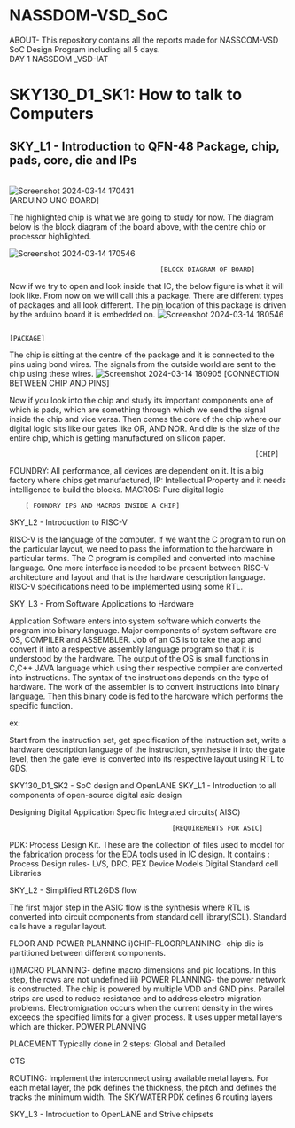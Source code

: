 # NASSDOM-VSD_SoC
ABOUT- This repository contains all the reports made for NASSCOM-VSD SoC Design Program including all 5 days.
<br>
DAY 1 NASSDOM _VSD-IAT
<b><h1>SKY130_D1_SK1: How to talk to Computers</b></h1>
<b><h2>SKY_L1 - Introduction to QFN-48 Package, chip, pads, core, die and IPs</b></h2>
<br>
![Screenshot 2024-03-14 170431](https://github.com/SSrishti2003/NASSDOM-VSD_SoC/assets/121450826/be91649f-8e02-4403-910a-c1373e9cbd92)
<br>
             [ARDUINO UNO BOARD]


The highlighted chip is what we are going to study for now. The diagram below is the block diagram of the board above, with the centre chip or processor highlighted.

![Screenshot 2024-03-14 170546](https://github.com/SSrishti2003/NASSDOM-VSD_SoC/assets/121450826/d780c082-594b-424e-8797-0dbea24c9d83)



                                          [BLOCK DIAGRAM OF BOARD]

Now if we try to open and look inside that IC, the below figure is what it will look like. From now on we will call this a package. There are different types of packages and all look different. The pin location of this package is driven by the arduino board it is embedded on.
![Screenshot 2024-03-14 180546](https://github.com/SSrishti2003/NASSDOM-VSD_SoC/assets/121450826/523dc8f2-12a5-4840-9f58-bab750141fc9)

                                                                   [PACKAGE]

The chip is sitting at the centre of the package and it is connected to the pins using bond wires. The signals from the outside world are sent to the chip using these wires.
![Screenshot 2024-03-14 180905](https://github.com/SSrishti2003/NASSDOM-VSD_SoC/assets/121450826/536f07e7-76e9-42c0-b3ca-09061f1bb66a)
                                          [CONNECTION BETWEEN CHIP AND PINS]

Now if you look into the chip and study its important components one of which is pads, which are something through which we send the signal inside the chip and vice versa.
Then comes the core of the chip where our digital logic sits like our gates like OR, AND NOR.  And die is the size of the entire chip, which is getting manufactured on silicon paper.


                                                                  [CHIP]
FOUNDRY:  All performance, all devices are dependent on it. It is a big factory where chips get manufactured,
IP: Intellectual Property and it needs intelligence to build the blocks.
MACROS: Pure digital logic 


        [ FOUNDRY IPS AND MACROS INSIDE A CHIP]

SKY_L2 - Introduction to RISC-V


RISC-V is the language of the computer. If we want the C program to run on the particular layout, we need to pass the information to the hardware in particular terms. The C program is compiled and converted into machine language.
One more interface is needed to be present between RISC-V architecture and layout and that is the hardware description language. RISC-V specifications need to be implemented using some RTL.

SKY_L3 - From Software Applications to Hardware



Application Software enters into system software which converts the program into binary language.
Major components of system software are OS, COMPILER and ASSEMBLER. Job of an OS is to take the app and convert it into a respective assembly language program so that it is understood by the hardware.
The output of the OS is small functions in C,C++ JAVA language which using their respective compiler are converted into instructions. The syntax of the instructions depends on the type of hardware.
The work of the assembler is to convert instructions into binary language. Then this binary code is fed to the hardware which performs the specific function.

ex:



Start from the instruction set, get specification of the instruction set, write a hardware description language of the instruction, synthesise it into the gate level, then the gate level is converted into its respective layout using RTL to GDS.


SKY130_D1_SK2 - SoC design and OpenLANE
SKY_L1 - Introduction to all components of open-source digital asic design

Designing Digital Application Specific Integrated circuits( AISC)

                                             [REQUIREMENTS FOR ASIC]

PDK: Process Design Kit. These are the collection of files used to model for the fabrication process for the EDA tools used in IC design. It contains :
Process Design rules- LVS, DRC, PEX
Device Models
Digital Standard cell Libraries



SKY_L2 - Simplified RTL2GDS flow


The first major step in the ASIC flow is the synthesis where RTL is converted into circuit components from standard cell library(SCL). Standard calls have a regular layout. 

FLOOR AND POWER PLANNING
i)CHIP-FLOORPLANNING- chip die is partitioned between different components.

ii)MACRO PLANNING- define macro dimensions and pic locations. In this step, the rows are not undefined
iii) POWER PLANNING- the power network is constructed. The chip is powered by multiple VDD and GND pins. Parallel strips are used to reduce resistance and to address electro migration problems. Electromigration occurs when the current density in the wires exceeds the specified limits for a given process. It uses upper metal layers which are thicker.
POWER PLANNING

PLACEMENT
Typically done in 2 steps: Global and Detailed

CTS

ROUTING: Implement the interconnect using available metal layers. For each metal layer, the pdk defines the thickness, the pitch and defines the tracks the minimum width. The SKYWATER PDK defines 6 routing layers


SKY_L3 - Introduction to OpenLANE and Strive chipsets



